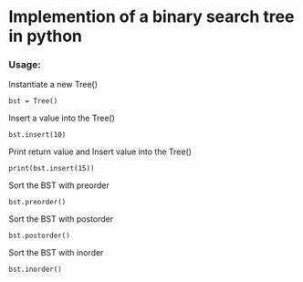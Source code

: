 # Implemention of a binary search tree in python

### Usage:

Instantiate a new Tree()

`bst = Tree()`

Insert a value into the Tree()

`bst.insert(10)`

Print return value and Insert value into the Tree()

`print(bst.insert(15))`

Sort the BST with preorder

`bst.preorder()`

Sort the BST with postorder

`bst.postorder()`

Sort the BST with inorder

`bst.inorder()`
